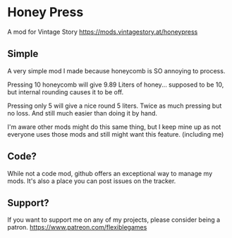 # Honey Press
A mod for Vintage Story https://mods.vintagestory.at/honeypress

## Simple
A very simple mod I made because honeycomb is SO annoying to process. 

Pressing 10 honeycomb will give 9.89 Liters of honey... supposed to be 10, but internal rounding causes it to be off.

Pressing only 5 will give a nice round 5 liters. Twice as much pressing but no loss. And still much easier than doing it by hand.

I'm aware other mods might do this same thing, but I keep mine up as not everyone uses those mods and still might want this feature. (including me)

## Code?
While not a code mod, github offers an exceptional way to manage my mods. It's also a place you can post issues on the tracker.

## Support?
If you want to support me on any of my projects, please consider being a patron.
https://www.patreon.com/flexiblegames